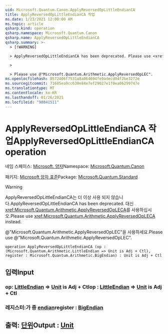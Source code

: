 ```yaml
---
uid: Microsoft.Quantum.Canon.ApplyReversedOpLittleEndianCA
title: ApplyReversedOpLittleEndianCA 작업
ms.date: 1/23/2021 12:00:00 AM
ms.topic: article
qsharp.kind: operation
qsharp.namespace: Microsoft.Quantum.Canon
qsharp.name: ApplyReversedOpLittleEndianCA
qsharp.summary: >-
  > [!WARNING]

  > ApplyReversedOpLittleEndianCA has been deprecated. Please use <xref:Microsoft.Quantum.Arithmetic.ApplyReversedOpLECA> instead.

  >

  > Please use @"Microsoft.Quantum.Arithmetic.ApplyReversedOpLEC".
ms.openlocfilehash: 8572406f7531a8a864694fe9adecd04f2be3272e
ms.sourcegitcommit: 71605ea9cc630e84e7ef29027e1f0ea06299747e
ms.translationtype: MT
ms.contentlocale: ko-KR
ms.lasthandoff: 01/26/2021
ms.locfileid: "98841511"
---
```

# <a name="applyreversedoplittleendianca-operation"></a><span data-ttu-id="cbab1-102">ApplyReversedOpLittleEndianCA 작업</span><span class="sxs-lookup"><span data-stu-id="cbab1-102">ApplyReversedOpLittleEndianCA operation</span></span>

<span data-ttu-id="cbab1-103">네임 스페이스: [Microsoft. 양자](xref:Microsoft.Quantum.Canon)</span><span class="sxs-lookup"><span data-stu-id="cbab1-103">Namespace: [Microsoft.Quantum.Canon](xref:Microsoft.Quantum.Canon)</span></span>

<span data-ttu-id="cbab1-104">패키지: [Microsoft 양자 표준](https://nuget.org/packages/Microsoft.Quantum.Standard)</span><span class="sxs-lookup"><span data-stu-id="cbab1-104">Package: [Microsoft.Quantum.Standard](https://nuget.org/packages/Microsoft.Quantum.Standard)</span></span>


> [!WARNING]
> <span data-ttu-id="cbab1-105">ApplyReversedOpLittleEndianCA는 더 이상 사용 되지 않습니다.</span><span class="sxs-lookup"><span data-stu-id="cbab1-105">ApplyReversedOpLittleEndianCA has been deprecated.</span></span> <span data-ttu-id="cbab1-106">대신 <xref:Microsoft.Quantum.Arithmetic.ApplyReversedOpLECA>를 사용하십시오.</span><span class="sxs-lookup"><span data-stu-id="cbab1-106">Please use <xref:Microsoft.Quantum.Arithmetic.ApplyReversedOpLECA> instead.</span></span>
>
> <span data-ttu-id="cbab1-107">@"Microsoft.Quantum.Arithmetic.ApplyReversedOpLEC"을 사용하세요.</span><span class="sxs-lookup"><span data-stu-id="cbab1-107">Please use @"Microsoft.Quantum.Arithmetic.ApplyReversedOpLEC".</span></span>



```qsharp
operation ApplyReversedOpLittleEndianCA (op : (Microsoft.Quantum.Arithmetic.LittleEndian => Unit is Adj + Ctl), register : Microsoft.Quantum.Arithmetic.BigEndian) : Unit is Adj + Ctl
```


## <a name="input"></a><span data-ttu-id="cbab1-108">입력</span><span class="sxs-lookup"><span data-stu-id="cbab1-108">Input</span></span>

### <a name="op--littleendian--unit--is-adj--ctl"></a><span data-ttu-id="cbab1-109">op: [LittleEndian](xref:Microsoft.Quantum.Arithmetic.LittleEndian) => [Unit](xref:microsoft.quantum.lang-ref.unit)  is Adj + Ctl</span><span class="sxs-lookup"><span data-stu-id="cbab1-109">op : [LittleEndian](xref:Microsoft.Quantum.Arithmetic.LittleEndian) => [Unit](xref:microsoft.quantum.lang-ref.unit)  is Adj + Ctl</span></span>




### <a name="register--bigendian"></a><span data-ttu-id="cbab1-110">레지스터:가 중 [endian](xref:Microsoft.Quantum.Arithmetic.BigEndian)</span><span class="sxs-lookup"><span data-stu-id="cbab1-110">register : [BigEndian](xref:Microsoft.Quantum.Arithmetic.BigEndian)</span></span>





## <a name="output--unit"></a><span data-ttu-id="cbab1-111">출력: [단위](xref:microsoft.quantum.lang-ref.unit)</span><span class="sxs-lookup"><span data-stu-id="cbab1-111">Output : [Unit](xref:microsoft.quantum.lang-ref.unit)</span></span>

